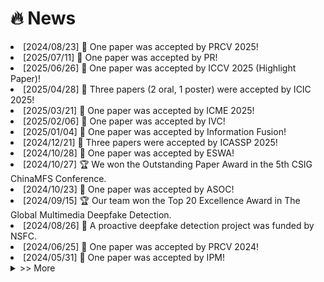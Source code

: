 # 🔥 News

<div class="recent-news">
  <li> [2024/08/23] 🎉 One paper was accepted by PRCV 2025!</li>
  <li> [2025/07/11] 🎉 One paper was accepted by PR!</li>
  <li> [2025/06/26] 🎉 One paper was accepted by ICCV 2025 (Highlight Paper)!</li>
  <li> [2025/04/28] 🎉 Three papers (2 oral, 1 poster) were accepted by ICIC 2025!</li>
  <li> [2025/03/21] 🎉 One paper was accepted by ICME 2025!</li>
  <li> [2025/02/06] 🎉 One paper was accepted by IVC!</li>
  <li> [2025/01/04] 🎉 One paper was accepted by Information Fusion!</li>
  <li> [2024/12/21] 🎉 Three papers were accepted by ICASSP 2025!</li>
  <li> [2024/10/28] 🎉 One paper was accepted by ESWA!</li>
  <li> [2024/10/27] 🏆 We won the Outstanding Paper Award in the 5th CSIG ChinaMFS Conference.</li>
  <li> [2024/10/23] 🎉 One paper was accepted by ASOC!</li>
  <li> [2024/09/15] 🏆 Our team won the Top 20 Excellence Award in The Global Multimedia Deepfake Detection.</li>
  <li> [2024/08/26] 🎉 A proactive deepfake detection project was funded by NSFC.</li>
  <li> [2024/06/25] 🎉 One paper was accepted by PRCV 2024!</li>
  <li> [2024/05/31] 🎉 One paper was accepted by IPM!</li>
</div>

<details id="oldNews">
  <summary class="more-button">  >> More</summary>
  <div class="older-news">
    <li> [2024/04/11] 🎓 I was selected as a doctoral supervisor.</li>
    <li> [2024/04/03] 🎤 I was invited to participate in the 12th Boda Information Forum and gave a report.</li>
  </div>
</details>



